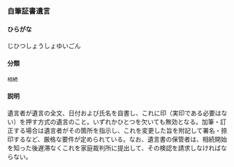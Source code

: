 <div style="display:none;">

## [あ行](securities-terms?id=あ行)
## [か行](securities-terms?id=か行)
## [さ行](securities-terms?id=さ行)

</div>

### 自筆証書遺言

#### ひらがな

じひつしょうしょゆいごん

#### 分類

`相続`

#### 説明

遺言者が遺言の全文、日付および氏名を自書し、これに印（実印である必要はない）を押す方式の遺言のこと。いずれかひとつを欠いても無効となる。加筆・訂正する場合は遺言者がその箇所を指示し、これを変更した旨を附記して署名・捺印するなど、厳格な要件が定められている。なお、遺言書の保管者は、相続開始を知った後遅滞なくこれを家庭裁判所に提出して、その検認を請求しなければならない。

<div style="display:none;">

## [た行](securities-terms?id=た行)
## [な行](securities-terms?id=な行)
## [は行](securities-terms?id=は行)
## [ま行](securities-terms?id=ま行)
## [や行](securities-terms?id=や行)
## [ら行](securities-terms?id=ら行)
## [わ行](securities-terms?id=わ行)
## [英数字・記号](securities-terms?id=英数字・記号)

</div>

